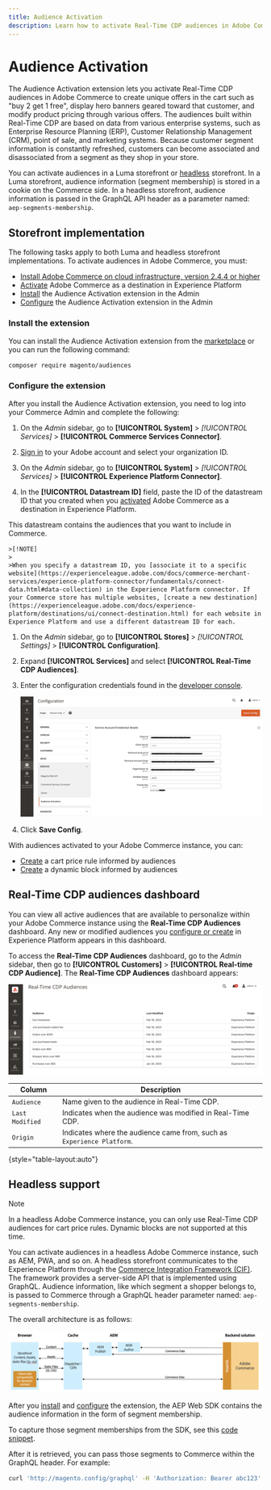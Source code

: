 ```yaml
---
title: Audience Activation
description: Learn how to activate Real-Time CDP audiences in Adobe Commerce.
---
```

# Audience Activation

The Audience Activation extension lets you activate Real-Time CDP audiences in Adobe Commerce to create unique offers in the cart such as "buy 2 get 1 free", display hero banners geared toward that customer, and modify product pricing through various offers. The audiences built within Real-Time CDP are based on data from various enterprise systems, such as Enterprise Resource Planning (ERP), Customer Relationship Management (CRM), point of sale, and marketing systems. Because customer segment information is constantly refreshed, customers can become associated and disassociated from a segment as they shop in your store.

You can activate audiences in a Luma storefront or [headless](#headless-support) storefront. In a Luma storefront, audience information (segment membership) is stored in a cookie on the Commerce side. In a headless storefront, audience information is passed in the GraphQL API header as a parameter named: `aep-segments-membership`.

## Storefront implementation

The following tasks apply to both Luma and headless storefront implementations. To activate audiences in Adobe Commerce, you must:

- [Install Adobe Commerce on cloud infrastructure, version 2.4.4 or higher](https://experienceleague.adobe.com/docs/commerce-cloud-service/user-guide/overview.html)
- [Activate](https://experienceleague.adobe.com/docs/experience-platform/destinations/catalog/personalization/adobe-commerce.html) Adobe Commerce as a destination in Experience Platform
- [Install](#install-the-extension) the Audience Activation extension in the Admin
- [Configure](#configure-the-extension) the Audience Activation extension in the Admin

### Install the extension

You can install the Audience Activation extension from the [marketplace](https://marketplace.magento.com/magento-audiences.html) or you can run the following command:

   ```bash
   composer require magento/audiences
   ```

### Configure the extension

After you install the Audience Activation extension, you need to log into your Commerce Admin and complete the following:

1. On the _Admin_ sidebar, go to **[!UICONTROL System]** > _[!UICONTROL Services]_ > **[!UICONTROL Commerce Services Connector]**.

 1. [Sign in](https://experienceleague.adobe.com/docs/commerce-merchant-services/user-guides/integration-services/saas.html#organizationid) to your Adobe account and select your organization ID.

1. On the _Admin_ sidebar, go to **[!UICONTROL System]** > _[!UICONTROL Services]_ > **[!UICONTROL Experience Platform Connector]**.

 1. In the **[!UICONTROL Datastream ID]** field, paste the ID of the datastream ID that you created when you [activated](https://experienceleague.adobe.com/docs/experience-platform/destinations/catalog/personalization/adobe-commerce.html#parameters) Adobe Commerce as a destination in Experience Platform.

   This datastream contains the audiences that you want to include in Commerce.

    >[!NOTE]
    >
    >When you specify a datastream ID, you [associate it to a specific website](https://experienceleague.adobe.com/docs/commerce-merchant-services/experience-platform-connector/fundamentals/connect-data.html#data-collection) in the Experience Platform connector. If your Commerce store has multiple websites, [create a new destination](https://experienceleague.adobe.com/docs/experience-platform/destinations/ui/connect-destination.html) for each website in Experience Platform and use a different datastream ID for each.

1. On the _Admin_ sidebar, go to **[!UICONTROL Stores]** > _[!UICONTROL Settings]_ > **[!UICONTROL Configuration]**.

1. Expand **[!UICONTROL Services]** and select **[!UICONTROL Real-Time CDP Audiences]**. 

1. Enter the configuration credentials found in the [developer console](https://developer.adobe.com/console/home).

    ![Real-Time CDP Audience Admin Configuration](./assets/rtcdp-admin-config.png)

1. Click **Save Config**.

With audiences activated to your Adobe Commerce instance, you can:

- [Create](../merchandising-promotions/price-rules-cart-create.md#set-a-condition-using-real-time-cdp-audiences) a cart price rule informed by audiences
- [Create](../content-design/dynamic-blocks.md#use-real-time-cdp-audiences-in-dynamic-blocks) a dynamic block informed by audiences

## Real-Time CDP audiences dashboard

You can view all active audiences that are available to personalize within your Adobe Commerce instance using the **Real-Time CDP Audiences** dashboard. Any new or modified audiences you [configure or create](https://experienceleague.adobe.com/docs/experience-platform/segmentation/ui/segment-builder.html) in Experience Platform appears in this dashboard.

To access the **Real-Time CDP Audiences** dashboard, go to the _Admin_ sidebar, then go to **[!UICONTROL Customers]** > **[!UICONTROL Real-time CDP Audience]**. The **Real-Time CDP Audiences** dashboard appears:

![Real-Time CDP Audiences Dashboard](./assets/audience-library.png)

|Column|Description|
|--- |--- |
|`Audience`|Name given to the audience in Real-Time CDP.|
|`Last Modified`|Indicates when the audience was modified in Real-Time CDP.|
|`Origin`|Indicates where the audience came from, such as `Experience Platform`.|

{style="table-layout:auto"}

## Headless support

>[!NOTE]
>
>In a headless Adobe Commerce instance, you can only use Real-Time CDP audiences for cart price rules. Dynamic blocks are not supported at this time.

You can activate audiences in a headless Adobe Commerce instance, such as AEM, PWA, and so on. A headless storefront communicates to the Experience Platform through the [Commerce Integration Framework (CIF)](https://experienceleague.adobe.com/docs/experience-manager-cloud-service/content/content-and-commerce/integrations/magento.html). The framework provides a server-side API that is implemented using GraphQL. Audience information, like which segment a shopper belongs to, is passed to Commerce through a GraphQL header parameter named: `aep-segments-membership`.

The overall architecture is as follows:

![Sending Data from Headless Storefront to Backend](./assets/aem-commerce-architecture.png)

After you [install](#install-the-extension) and [configure](#configure-the-extension) the extension, the AEP Web SDK contains the audience information in the form of segment membership.

To capture those segment memberships from the SDK, see this [code snippet](https://experienceleague.adobe.com/docs/experience-platform/destinations/catalog/personalization/custom-personalization.html#example-response-for-custom-personalization-with-attributes).

After it is retrieved, you can pass those segments to Commerce within the GraphQL header. For example:

```bash
curl 'http://magento.config/graphql' -H 'Authorization: Bearer abc123' -H 'aep-segments-membership: urlencoded_list_of_segments' -H 'Content-Type: application/json' --data-binary '{"query":"query {\ncustomer {\nfirstname\nlastname\nemail\n}\n}"}'
```
